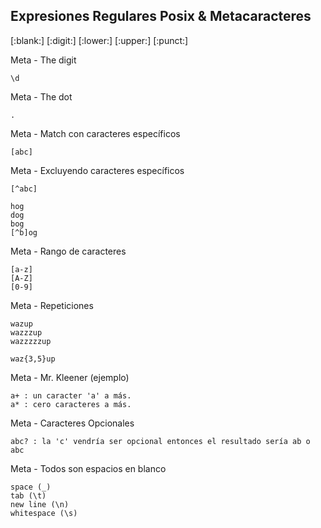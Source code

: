 ## Expresiones Regulares Posix & Metacaracteres

[:blank:]
[:digit:]
[:lower:]
[:upper:]
[:punct:]

Meta - The digit

	\d

Meta - The dot

	.

Meta - Match con caracteres específicos

	[abc]

Meta - Excluyendo caracteres específicos

	[^abc]
	
	hog
	dog
	bog
	[^b]og

Meta - Rango de caracteres

	[a-z]
	[A-Z]
	[0-9]

Meta - Repeticiones

	wazup	
	wazzzup
	wazzzzzup

	waz{3,5}up


Meta - Mr. Kleener (ejemplo)

	a+ : un caracter 'a' a más.	
	a* : cero caracteres a más.

Meta - Caracteres Opcionales

	abc? : la 'c' vendría ser opcional entonces el resultado sería ab o abc

Meta - Todos son espacios en blanco

	space (_)
	tab (\t)
	new line (\n)
	whitespace (\s)
